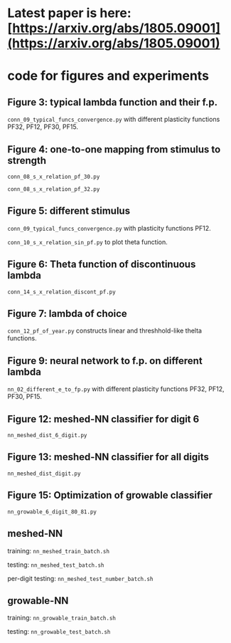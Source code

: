 # Latest paper is here: [https://arxiv.org/abs/1805.09001](https://arxiv.org/abs/1805.09001)
# code for figures and experiments

## Figure 3: typical lambda function and their f.p.

`conn_09_typical_funcs_convergence.py` with different plasticity functions PF32, PF12, PF30, PF15.

## Figure 4: one-to-one mapping from stimulus to strength

`conn_08_s_x_relation_pf_30.py`

`conn_08_s_x_relation_pf_32.py`

## Figure 5: different stimulus

`conn_09_typical_funcs_convergence.py` with  plasticity functions PF12.

`conn_10_s_x_relation_sin_pf.py` to plot theta function.

## Figure 6: Theta function of discontinuous lambda

`conn_14_s_x_relation_discont_pf.py`

## Figure 7: lambda of choice

`conn_12_pf_of_year.py` constructs linear and threshhold-like thelta functions.

## Figure 9: neural network to f.p. on different lambda

`nn_02_different_e_to_fp.py` with different plasticity functions PF32, PF12, PF30, PF15.

## Figure 12: meshed-NN classifier for digit 6

`nn_meshed_dist_6_digit.py`

## Figure 13: meshed-NN classifier for all digits

`nn_meshed_dist_digit.py`

## Figure 15: Optimization of growable classifier

`nn_growable_6_digit_80_81.py`

## meshed-NN

training: `nn_meshed_train_batch.sh`

testing: `nn_meshed_test_batch.sh`

per-digit testing: `nn_meshed_test_number_batch.sh`

## growable-NN

training: `nn_growable_train_batch.sh`

testing: `nn_growable_test_batch.sh`
